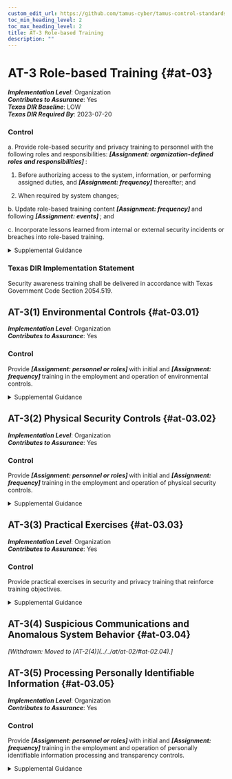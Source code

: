 ```yaml
---
custom_edit_url: https://github.com/tamus-cyber/tamus-control-standards/tree/main/content/tamus.edu/TAMUS_profile.xml
toc_min_heading_level: 2
toc_max_heading_level: 2
title: AT-3 Role-based Training
description: ""
---
```


# AT-3 Role-based Training {#at-03}

_**Implementation Level**_: Organization\
_**Contributes to Assurance**_: Yes\
_**Texas DIR Baseline**_: LOW\
_**Texas DIR Required By**_: 2023-07-20

### Control

a. Provide role-based security and privacy training to personnel with the following roles and responsibilities: <strong> <em>[Assignment: organization-defined roles and responsibilities]</em> </strong>:

1. Before authorizing access to the system, information, or performing assigned duties, and <strong> <em>[Assignment: frequency]</em> </strong> thereafter; and

2. When required by system changes;

b. Update role-based training content <strong> <em>[Assignment: frequency]</em> </strong> and following <strong> <em>[Assignment: events]</em> </strong> ; and

c. Incorporate lessons learned from internal or external security incidents or breaches into role-based training.

<details>
  <summary>Supplemental Guidance</summary>

Organizations determine the content of training based on the assigned roles and responsibilities of individuals as well as the security and privacy requirements of organizations and the systems to which personnel have authorized access, including technical training specifically tailored for assigned duties. Roles that may require role-based training include senior leaders or management officials (e.g., head of agency/chief executive officer, chief information officer, senior accountable official for risk management, senior agency information security officer, senior agency official for privacy), system owners; authorizing officials; system security officers; privacy officers; acquisition and procurement officials; enterprise architects; systems engineers; software developers; systems security engineers; privacy engineers; system, network, and database administrators; auditors; personnel conducting configuration management activities; personnel performing verification and validation activities; personnel with access to system-level software; control assessors; personnel with contingency planning and incident response duties; personnel with privacy management responsibilities; and personnel with access to personally identifiable information.

</details>

### Texas DIR Implementation Statement

Security awareness training shall be delivered in accordance with Texas Government Code Section 2054.519.

## AT-3(1) Environmental Controls {#at-03.01}

_**Implementation Level**_: Organization\
_**Contributes to Assurance**_: Yes

### Control

Provide <strong> <em>[Assignment: personnel or roles]</em> </strong> with initial and <strong> <em>[Assignment: frequency]</em> </strong> training in the employment and operation of environmental controls.

<details>
  <summary>Supplemental Guidance</summary>

Environmental controls include fire suppression and detection devices or systems, sprinkler systems, handheld fire extinguishers, fixed fire hoses, smoke detectors, temperature or humidity, heating, ventilation, air conditioning, and power within the facility.

</details>

## AT-3(2) Physical Security Controls {#at-03.02}

_**Implementation Level**_: Organization\
_**Contributes to Assurance**_: Yes

### Control

Provide <strong> <em>[Assignment: personnel or roles]</em> </strong> with initial and <strong> <em>[Assignment: frequency]</em> </strong> training in the employment and operation of physical security controls.

<details>
  <summary>Supplemental Guidance</summary>

Physical security controls include physical access control devices, physical intrusion and detection alarms, operating procedures for facility security guards, and monitoring or surveillance equipment.

</details>

## AT-3(3) Practical Exercises {#at-03.03}

_**Implementation Level**_: Organization\
_**Contributes to Assurance**_: Yes

### Control

Provide practical exercises in security and privacy training that reinforce training objectives.

<details>
  <summary>Supplemental Guidance</summary>

Practical exercises for security include training for software developers that addresses simulated attacks that exploit common software vulnerabilities or spear or whale phishing attacks targeted at senior leaders or executives. Practical exercises for privacy include modules with quizzes on identifying and processing personally identifiable information in various scenarios or scenarios on conducting privacy impact assessments.

</details>

## AT-3(4) Suspicious Communications and Anomalous System Behavior {#at-03.04}


<prop xmlns="http://csrc.nist.gov/ns/oscal/1.0" name="status" value="withdrawn">
               <em>[Withdrawn: Moved to [AT-2(4)](../../at/at-02/#at-02.04).]</em>
            </prop>
            

## AT-3(5) Processing Personally Identifiable Information {#at-03.05}

_**Implementation Level**_: Organization\
_**Contributes to Assurance**_: Yes

### Control

Provide <strong> <em>[Assignment: personnel or roles]</em> </strong> with initial and <strong> <em>[Assignment: frequency]</em> </strong> training in the employment and operation of personally identifiable information processing and transparency controls.

<details>
  <summary>Supplemental Guidance</summary>

Personally identifiable information processing and transparency controls include the organization’s authority to process personally identifiable information and personally identifiable information processing purposes. Role-based training for federal agencies addresses the types of information that may constitute personally identifiable information and the risks, considerations, and obligations associated with its processing. Such training also considers the authority to process personally identifiable information documented in privacy policies and notices, system of records notices, computer matching agreements and notices, privacy impact assessments, <a xmlns="http://csrc.nist.gov/ns/oscal/1.0" href="#18e71fec-c6fd-475a-925a-5d8495cf8455">PRIVACT</a> statements, contracts, information sharing agreements, memoranda of understanding, and/or other documentation.

</details>

